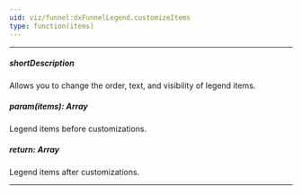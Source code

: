 ```yaml
---
uid: viz/funnel:dxFunnelLegend.customizeItems
type: function(items)
---
```

---
##### shortDescription
Allows you to change the order, text, and visibility of legend items.

##### param(items): Array<FunnelLegendItem>
Legend items before customizations.

##### return: Array<FunnelLegendItem>
Legend items after customizations.

---
<!--
#include dataviz-legend-customizeitems-example
-->